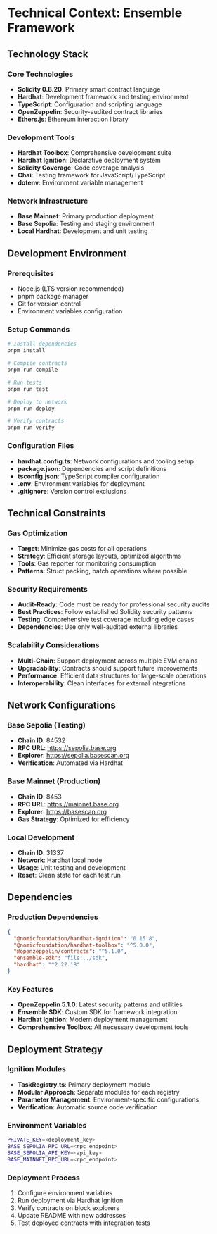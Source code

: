 # Technical Context: Ensemble Framework

## Technology Stack

### Core Technologies
- **Solidity 0.8.20**: Primary smart contract language
- **Hardhat**: Development framework and testing environment
- **TypeScript**: Configuration and scripting language
- **OpenZeppelin**: Security-audited contract libraries
- **Ethers.js**: Ethereum interaction library

### Development Tools
- **Hardhat Toolbox**: Comprehensive development suite
- **Hardhat Ignition**: Declarative deployment system
- **Solidity Coverage**: Code coverage analysis
- **Chai**: Testing framework for JavaScript/TypeScript
- **dotenv**: Environment variable management

### Network Infrastructure
- **Base Mainnet**: Primary production deployment
- **Base Sepolia**: Testing and staging environment
- **Local Hardhat**: Development and unit testing

## Development Environment

### Prerequisites
- Node.js (LTS version recommended)
- pnpm package manager
- Git for version control
- Environment variables configuration

### Setup Commands
```bash
# Install dependencies
pnpm install

# Compile contracts
pnpm run compile

# Run tests
pnpm run test

# Deploy to network
pnpm run deploy

# Verify contracts
pnpm run verify
```

### Configuration Files
- **hardhat.config.ts**: Network configurations and tooling setup
- **package.json**: Dependencies and script definitions
- **tsconfig.json**: TypeScript compiler configuration
- **.env**: Environment variables for deployment
- **.gitignore**: Version control exclusions

## Technical Constraints

### Gas Optimization
- **Target**: Minimize gas costs for all operations
- **Strategy**: Efficient storage layouts, optimized algorithms
- **Tools**: Gas reporter for monitoring consumption
- **Patterns**: Struct packing, batch operations where possible

### Security Requirements
- **Audit-Ready**: Code must be ready for professional security audits
- **Best Practices**: Follow established Solidity security patterns
- **Testing**: Comprehensive test coverage including edge cases
- **Dependencies**: Use only well-audited external libraries

### Scalability Considerations
- **Multi-Chain**: Support deployment across multiple EVM chains
- **Upgradability**: Contracts should support future improvements
- **Performance**: Efficient data structures for large-scale operations
- **Interoperability**: Clean interfaces for external integrations

## Network Configurations

### Base Sepolia (Testing)
- **Chain ID**: 84532
- **RPC URL**: https://sepolia.base.org
- **Explorer**: https://sepolia.basescan.org
- **Verification**: Automated via Hardhat

### Base Mainnet (Production)
- **Chain ID**: 8453
- **RPC URL**: https://mainnet.base.org
- **Explorer**: https://basescan.org
- **Gas Strategy**: Optimized for efficiency

### Local Development
- **Chain ID**: 31337
- **Network**: Hardhat local node
- **Usage**: Unit testing and development
- **Reset**: Clean state for each test run

## Dependencies

### Production Dependencies
```json
{
  "@nomicfoundation/hardhat-ignition": "0.15.8",
  "@nomicfoundation/hardhat-toolbox": "^5.0.0",
  "@openzeppelin/contracts": "^5.1.0",
  "ensemble-sdk": "file:../sdk",
  "hardhat": "^2.22.18"
}
```

### Key Features
- **OpenZeppelin 5.1.0**: Latest security patterns and utilities
- **Ensemble SDK**: Custom SDK for framework integration
- **Hardhat Ignition**: Modern deployment management
- **Comprehensive Toolbox**: All necessary development tools

## Deployment Strategy

### Ignition Modules
- **TaskRegistry.ts**: Primary deployment module
- **Modular Approach**: Separate modules for each registry
- **Parameter Management**: Environment-specific configurations
- **Verification**: Automatic source code verification

### Environment Variables
```bash
PRIVATE_KEY=<deployment_key>
BASE_SEPOLIA_RPC_URL=<rpc_endpoint>
BASE_SEPOLIA_API_KEY=<api_key>
BASE_MAINNET_RPC_URL=<rpc_endpoint>
```

### Deployment Process
1. Configure environment variables
2. Run deployment via Hardhat Ignition
3. Verify contracts on block explorers
4. Update README with new addresses
5. Test deployed contracts with integration tests 